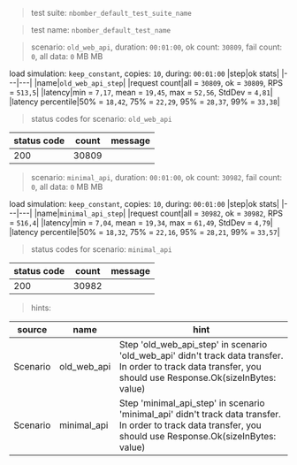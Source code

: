 > test suite: `nbomber_default_test_suite_name`

> test name: `nbomber_default_test_name`

> scenario: `old_web_api`, duration: `00:01:00`, ok count: `30809`, fail count: `0`, all data: `0` MB MB

load simulation: `keep_constant`, copies: `10`, during: `00:01:00`
|step|ok stats|
|---|---|
|name|`old_web_api_step`|
|request count|all = `30809`, ok = `30809`, RPS = `513,5`|
|latency|min = `7,17`, mean = `19,45`, max = `52,56`, StdDev = `4,81`|
|latency percentile|50% = `18,42`, 75% = `22,29`, 95% = `28,37`, 99% = `33,38`|
> status codes for scenario: `old_web_api`

|status code|count|message|
|---|---|---|
|200|30809||

> scenario: `minimal_api`, duration: `00:01:00`, ok count: `30982`, fail count: `0`, all data: `0` MB MB

load simulation: `keep_constant`, copies: `10`, during: `00:01:00`
|step|ok stats|
|---|---|
|name|`minimal_api_step`|
|request count|all = `30982`, ok = `30982`, RPS = `516,4`|
|latency|min = `7,04`, mean = `19,34`, max = `61,49`, StdDev = `4,79`|
|latency percentile|50% = `18,32`, 75% = `22,16`, 95% = `28,21`, 99% = `33,57`|
> status codes for scenario: `minimal_api`

|status code|count|message|
|---|---|---|
|200|30982||

> hints:

|source|name|hint|
|---|---|---|
|Scenario|old_web_api|Step 'old_web_api_step' in scenario 'old_web_api' didn't track data transfer. In order to track data transfer, you should use Response.Ok(sizeInBytes: value)|
|Scenario|minimal_api|Step 'minimal_api_step' in scenario 'minimal_api' didn't track data transfer. In order to track data transfer, you should use Response.Ok(sizeInBytes: value)|
